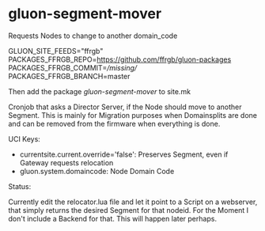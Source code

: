 gluon-segment-mover
============

Requests Nodes to change to another domain_code

GLUON_SITE_FEEDS="ffrgb"<br>
PACKAGES_FFRGB_REPO=https://github.com/ffrgb/gluon-packages<br>
PACKAGES_FFRGB_COMMIT=*/missing/*<br>
PACKAGES_FFRGB_BRANCH=master<br>

Then add the package *gluon-segment-mover* to site.mk


Cronjob that asks a Director Server, if the Node should move to another Segment.
This is mainly for Migration purposes when Domainsplits are done and can be
removed from the firmware when everything is done.

UCI Keys:
- currentsite.current.override='false': Preserves Segment, even if Gateway requests relocation
- gluon.system.domaincode: Node Domain Code

Status:

Currently edit the relocator.lua file and let it point to a Script on a webserver, that simply returns the desired Segment for that nodeid. For the Moment I don't include a Backend for that. This will happen later perhaps.
